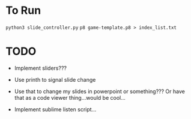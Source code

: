 <!-- `pico-build build --src ./src --cart ./game-template.p8 --watch` -->


# To Run
`python3 slide_controller.py`
`p8 game-template.p8 > index_list.txt`


# TODO
* Implement sliders???


* Use printh to signal slide change
* Use that to change my slides in powerpoint or something???
    Or have that as a code viewer thing...would be cool...
* Implement sublime listen script...
